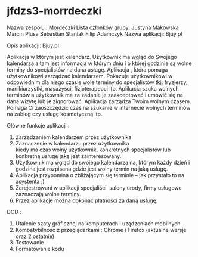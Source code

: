 # jfdzs3-morrdeczki
Nazwa zespołu : Mordeczki
Lista członków grupy:
Justyna Makowska 
Marcin Plusa
Sebastian Staniak
Filip Adamczyk
Nazwa aplikacji: Bjuy.pl

Opis aplikacji: Bjuy.pl

Aplikacja w którym jest kalendarz. Użytkownik ma wgląd do Swojego kalendarza a tam jest informacja  w którym dniu i o której godzinie są wolne terminy do specjalistów na dana usługę.
Aplikacja , która pomaga użytkownikowi zarządzać kalendarzem.  Pokazuje użytkownikowi w odpowiednim dla niego czasie wole terminy do specjalistów tkj: fryzjerzy, manikiurzystki, masażyści, fizjoterapeuci itp.
Aplikacja szuka wolnych terminów a użytkownik ma za zadanie je zaakceptować i umówić się na daną wizytę lub je zignorować.
Aplikacja zarządza Twoim wolnym czasem.  Pomaga Ci zaoszczędzić czas na szukanie w internecie wolnych terminów na zabieg czy usługę kosmetyczną itp.  

Główne funkcje aplikacji :

1. Zarządzaniem kalendarzem przez użytkownika
2. Zaznaczenie w kalendarzu przez użytkownika  
kiedy ma czas wolny użytkownik, 
konkretnych specjalistów lub konkretną usługę  jaką jest zainteresowany.
3. Użytkownik  ma wgląd do swojego kalendarza na, którym każdy dzień i godzina jest rozpisana  gdzie jest wolny termin na jaką usługę.
4. Aplikacja przypomina o zbliżającym się terminie – jak przystało to na asystenta ;) 
5. Zarejestrowani w aplikacji specjaliści, salony urody, firmy usługowe zaznaczają wolne terminy.
6. Przez aplikacje można dokonać płatności za daną usługę.

DOD : 
1. Utalenie szaty graficznej na komputerach i uządzeniach mobilnych
3. Kombatybilność z przeglądarkami : Chrome i Firefox (aktualne wersje oraz 2 ostatnie)
4. Testowanie
5. Formatowanie kodu
